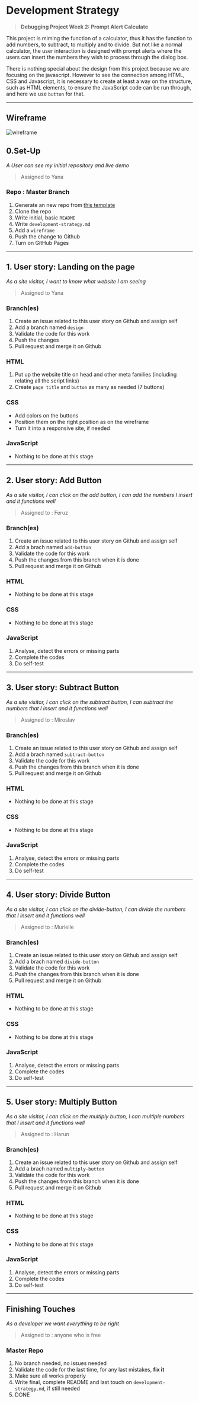 # Development Strategy

> **Debugging Project Week 2: Prompt Alert Calculate**

This project is miming the function of a calculator, thus it has the function to add numbers, to subtract, to multiply and to divide. But not like a normal calculator, the user interaction is designed with prompt alerts where the users can insert the numbers they wish to process through the dialog box. 

There is nothing special about the design from this project because we are focusing on the javascript. However to see the connection among HTML, CSS and Javascript, it is necessary to create at least a way on the structure, such as HTML elements, to ensure the JavaScript code can be run through, and here we use `button` for that. 


---

## Wireframe

![wireframe](wireframe_calculator.png)

## 0.Set-Up

_A User can see my initial repository and live demo_

> Assigned to Yana

### Repo : Master Branch


1. Generate an new repo from [this template](https://github.com/HackYourFutureBelgium/debugging-project-week-1)
1. Clone the repo
1. Write initial, basic `README`
1. Write `development-strategy.md`
1. Add a `wireframe`
1. Push the change to Github
1. Turn on GitHub Pages

---

## 1. User story: Landing on the page

_As a site visitor, I want to know what website I am seeing_

> Assigned to Yana

### Branch(es)

1. Create an issue related to this user story on Github and assign self
1. Add a branch named `design`
1. Validate the code for this work
4. Push the changes
4. Pull request and merge it on Github

### HTML

1. Put up the website title on head and other meta families (including relating all the script links)
1. Create `page title` and `button` as many as needed (7 buttons)

### CSS

- Add colors on the buttons
- Position them on the right position as on the wireframe
- Turn it into a responsive site, if needed

### JavaScript

- Nothing to be done at this stage

---

## 2. User story: Add Button

_As a site visitor, I can click on the add button, I can add the numbers I insert and it functions well_

> Assigned to : Feruz

### Branch(es)

1. Create an issue related to this user story on Github and assign self
1. Add a brach named `add-button`
1. Validate the code for this work
4. Push the changes from this branch when it is done
4. Pull request and merge it on Github

### HTML

- Nothing to be done at this stage

### CSS

- Nothing to be done at this stage

### JavaScript
1. Analyse, detect the errors or missing parts
2. Complete the codes
3. Do self-test

---

## 3. User story: Subtract Button 

_As a site visitor, I can click on the subtract button, I can subtract the numbers that I insert and it functions well_

> Assigned to : Miroslav

### Branch(es)

1. Create an issue related to this user story on Github and assign self
1. Add a brach named `subtract-button`
1. Validate the code for this work
4. Push the changes from this branch when it is done
4. Pull request and merge it on Github

### HTML

- Nothing to be done at this stage

### CSS

- Nothing to be done at this stage

### JavaScript
1. Analyse, detect the errors or missing parts
2. Complete the codes
3. Do self-test

---


## 4.  User story: Divide Button 

_As a site visitor, I can click on the divide-button, I can divide the numbers that I insert and it functions well_

> Assigned to : Murielle

### Branch(es)

1. Create an issue related to this user story on Github and assign self
1. Add a brach named `divide-button`
1. Validate the code for this work
4. Push the changes from this branch when it is done
4. Pull request and merge it on Github

### HTML

- Nothing to be done at this stage

### CSS

- Nothing to be done at this stage

### JavaScript
1. Analyse, detect the errors or missing parts
2. Complete the codes
3. Do self-test

---

## 5.  User story: Multiply Button

_As a site visitor, I can click on the multiply button, I can multiple numbers that I insert and it functions well_

> Assigned to : Harun

### Branch(es)

1. Create an issue related to this user story on Github and assign self
1. Add a brach named `multiply-button`
1. Validate the code for this work
4. Push the changes from this branch when it is done
4. Pull request and merge it on Github

### HTML

- Nothing to be done at this stage

### CSS

- Nothing to be done at this stage

### JavaScript
1. Analyse, detect the errors or missing parts
2. Complete the codes
3. Do self-test

---


## Finishing Touches

_As a developer we want everything to be right_

> Assigned to : anyone who is free

### Master Repo

1. No branch needed, no issues needed
1. Validate the code for the last time, for any last mistakes, **fix it**
1. Make sure all works properly
1. Write final, complete README and last touch on `development-strategy.md`, if still needed
1. DONE
